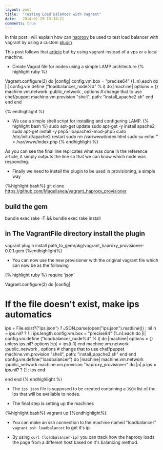 ```yaml
---
layout: post
title:  "Testing Load Balancer with Vagrant"
date:   2014-01-29 13:18:21
comments: true
---
```


In this post I will explain how can [haproxy](http://www.haproxy.org/) be used to test load balancer with vagrant by using a custom [plugin](https://github.com/Magellanea/vagrant_haproxy_provisioner)

This post follows that [article](https://www.digitalocean.com/community/tutorials/how-to-use-haproxy-to-set-up-http-load-balancing-on-an-ubuntu-vps) but by using vagrant instead of a vps or a local machine.

- Create Vagrat file for nodes using a simple LAMP architecture
{% highlight ruby %}

Vagrant.configure(2) do |config|
  config.vm.box = "precise64"
  (1..n).each do |i|
    config.vm.define ("loadbalancer_node%d" % i) do |machine|
      options = {}
      machine.vm.network :public_network , options
      # change that to use chef/puppet
      machine.vm.provision "shell", path: "install_apache2.sh"
    end
  end
end

{% endhighlight %}

- We use a simple shell script for installing and configuring LAMP.
{% highlight bash %}
sudo apt-get update
sudo apt-get -y install apache2
sudo apt-get install -y php5 libapache2-mod-php5
sudo /etc/init.d/apache2 restart
sudo rm /var/www/index.html
sudo su
echo '<?php header("Content-Type: text/plain");echo "Server IP: ".$_SERVER["SERVER_ADDR"];echo "\nClient IP: ".$_SERVER["REMOTE_ADDR"];echo "\nX-Forwarded-for: ".$_SERVER["HTTP_X_FORWARDED_FOR"];?>' > /var/www/index.php
{% endhighlight %}


As you can see the final line replicates what was done in the reference article, it simply outputs the line so that we can know which node was responding.


- Finally we need to install the plugin to be used in provisioning, a simple way

{%highlight bash%}
git clone https://github.com/Magellanea/vagrant_haproxy_provisioner
## build the gem
bundle exec rake -T && bundle exec rake install
## in The VagrantFile directory install the plugin
vagrant plugin install path_to_gem/pkg/vagrant_haproxy_provisioner-0.0.1.gem
{%endhighlight%}

- You can now use the new provisioner with the original vagrant file which can now be as the following

{% highlight ruby %}
require 'json'

Vagrant.configure(2) do |config|
  # If the file doesn't exist, make ips automatics
  ips = File.exist?("ips.json") ? JSON.parse(open("ips.json").readline()) : nil
  n = ips.nil? ? 1 : ips.length
  config.vm.box = "precise64"
  (1..n).each do |i|
    config.vm.define ("loadbalancer_node%d" % i) do |machine|
      options = {}
      unless ips.nil?
        options[:ip] =  ips[i-1]
      end
      machine.vm.network :public_network , options
      # change that to use chef/puppet
      machine.vm.provision "shell", path: "install_apache2.sh"
    end
  end
  config.vm.define("loadbalancer") do |machine|
    machine.vm.network :public_network
    machine.vm.provision "haproxy_provisioner" do |p|
      p.ips = ips.nil? ? [] : ips
    end

  end
end
{% endhighlight %}

- The ```ips.json``` file is supposed to be created containing a ```JSON``` list of the ips that will be available to nodes.


- The final step is setting up the machines

{%highlight bash%}
vagrant up
{%endhighlight%}

- You can make an ssh connection to the machine named "loadbalancer" ```vagrant ssh loadbalancer``` to get it's ip.

- By using ```curl [loadbalancer-ip]``` you can track how the haproxy loads the page from a different host based on it's balancing method.
